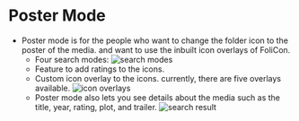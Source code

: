 # Poster Mode

* Poster mode is for the people who want to change the folder icon to the poster of the media. and want to use the inbuilt icon overlays of FoliCon.
    * Four search modes:
      <img src="search-mode.png" border-effect="rounded" alt="search modes"/>
    * Feature to add ratings to the icons.
    * Custom icon overlay to the icons. currently, there are five overlays available.
      <img src="icon-overlays.png" border-effect="none" alt="icon overlays"/>
    * Poster mode also lets you see details about the media such as the title, year, rating, plot, and trailer.
      <img src="search-result.png" border-effect="none" alt="search result"/>